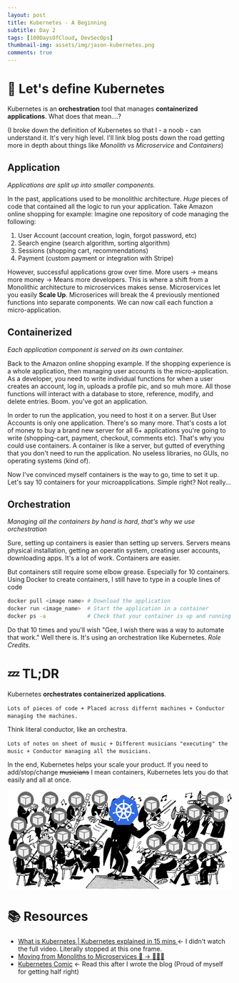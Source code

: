 ```yaml
---
layout: post
title: Kubernetes - A Beginning
subtitle: Day 2
tags: [100DaysOfCloud, DevSecOps]
thumbnail-img: assets/img/jason-kubernetes.png
comments: true
---
```


# 🤨 Let's define Kubernetes

Kubernetes is an **orchestration** tool that manages **containerized applications**. What does that mean....?

(I broke down the definition of Kubernetes so that I - a noob - can understand it. It's very high level. I'll link blog posts down the road getting more in depth about things like *Monolith vs Microservice* and *Containers*)

## Application
*Applications are split up into smaller components.*

In the past, applications used to be monolithic architecture. *Huge* pieces of code that contained all the logic to run your application. Take Amazon online shopping for example: Imagine one repository of code managing the following:

1. User Account (account creation, login, forgot password, etc)
2. Search engine (search algorithm, sorting algorithm)
3. Sessions (shopping cart, recommendations)
4. Payment (custom payment or integration with Stripe)

However, successful applications grow over time. More users -> means more money -> Means more developers. This is where a shift from a Monolithic architecture to microservices makes sense. Microservices let you easily **Scale Up**. Microserices will break the 4 previously mentioned functions into separate components. We can now call each function a micro-application. 

## Containerized
*Each application component is served on its own container.*

Back to the Amazon online shopping example. If the shopping experience is a whole application, then managing user accounts is the micro-application. As a developer, you need to write individual functions for when a user creates an account, log in, uploads a profile pic, and so muh more. All those functions will interact with a database to store, reference, modify, and delete entries. Boom. you've got an application.

In order to run the application, you need to host it on a server. But User Accounts is only one application. There's so many more. That's costs a lot of money to buy a brand new server for all 6+ applications you're going to write (shopping-cart, payment, checkout, comments etc). That's why you could use containers. A container is like a server, but gutted of everything that you don't need to run the application. No useless libraries, no GUIs, no operating systems (kind of).

Now I've convinced myself containers is the way to go, time to set it up. Let's say 10 containers for your microapplications. Simple right? Not really...

## Orchestration
*Managing all the containers by hand is hard, that's why we use orchestration*

Sure, setting up containers is easier than setting up servers. Servers means physical installation, getting an operatin system, creating user accounts, downloading apps. It's a lot of work. Containers are easier.

But containers still require some elbow grease. Especially for 10 containers. Using Docker to create containers, I still have to type in a couple lines of code

```bash
docker pull <image name> # Download the application
docker run <image_name>  # Start the application in a container
docker ps -a             # Check that your container is up and running
```

Do that 10 times and you'll wish "Gee, I wish there was a way to automate that work." Well there is. It's using an orchestration like Kubernetes. *Role Credits.*

# 💤 TL;DR
Kubernetes **orchestrates containerized applications**.

`Lots of pieces of code + Placed across differnt machines + Conductor managing the machines.`

Think literal conductor, like an orchestra.

`Lots of notes on sheet of music + Different musicians "executing" the music + Conductor managing all the musicians.`

In the end, Kubernetes helps your scale your product. If you need to add/stop/change ~~musicians~~ I mean containers, Kubernetes lets you do that easily and all at once.

![](../assets/img/conductor.png)

# 📚 Resources
- [What is Kubernetes | Kubernetes explained in 15 mins ](https://youtu.be/VnvRFRk_51k?t=87) <- I didn't watch the full video. Literally stopped at this one frame.
- [Moving from Monoliths to Microservices 🎂 → 🍰🍰🍰 ](https://www.youtube.com/watch?v=rckfN7xFig0)
- [Kubernetes Comic](https://cloud.google.com/kubernetes-engine/kubernetes-comic) <- Read this after I wrote the blog (Proud of myself for getting half right)